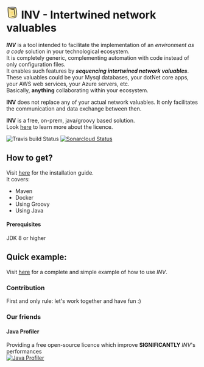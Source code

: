 # ![TiteCan](src/main/resources/public/favicon-32x32.png) INV - Intertwined network valuables

***INV*** is a tool intended to facilitate the implementation of an *environment as a code* solution in your technological ecosystem.  
It is completely generic, complementing automation with code instead of only configuration files.   
It enables such features by ***sequencing intertwined network valuables***. These valuables could be your Mysql databases, your dotNet core apps, your AWS web services, your Azure servers, etc.  
Basically, **anything** collaborating within your ecosystem.  

**INV** does not replace any of your actual network valuables. It only facilitates the communication and data exchange between then.

**INV** is a free, on-prem, java/groovy based solution.  
Look [here](https://github.com/peasoupio/inv/blob/master/LICENSE) to learn more about the licence.

![Travis build Status](https://travis-ci.org/peasoupio/inv.svg)
[![Sonarcloud Status](https://sonarcloud.io/api/project_badges/measure?project=inv&metric=alert_status)](https://sonarcloud.io/dashboard?id=inv)

## How to get?  
Visit [here](https://github.com/peasoupio/inv/wiki/Installation) for the installation guide.  
It covers:  
* Maven
* Docker
* Using Groovy
* Using Java

#### Prerequisites  
JDK 8 or higher

## Quick example:
Visit [here](https://github.com/peasoupio/inv/wiki/Quick-example) for a complete and simple example of how to use *INV*.

### Contribution
First and only rule: let's work together and have fun :)

### Our friends
#### Java Profiler
Providing a free open-source licence which improve **SIGNIFICANTLY** *INV*'s performances   
[![Java Profiler](https://www.ej-technologies.com/images/product_banners/jprofiler_large.png "Java Profiler")](https://www.ej-technologies.com/products/jprofiler/overview.html)